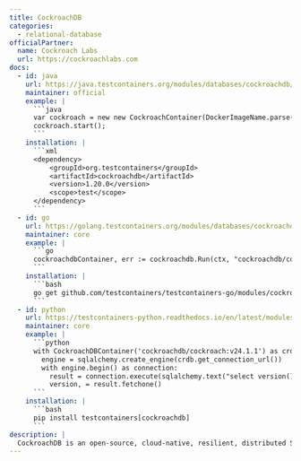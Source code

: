 ```yaml
---
title: CockroachDB
categories:
  - relational-database
officialPartner:
  name: Cockroach Labs
  url: https://cockroachlabs.com
docs:
  - id: java
    url: https://java.testcontainers.org/modules/databases/cockroachdb/
    maintainer: official
    example: |
      ```java
      var cockroach = new new CockroachContainer(DockerImageName.parse("cockroachdb/cockroach:v22.2.3"));
      cockroach.start();
      ```
    installation: |
      ```xml
      <dependency>
          <groupId>org.testcontainers</groupId>
          <artifactId>cockroachdb</artifactId>
          <version>1.20.0</version>
          <scope>test</scope>
      </dependency>
      ```
  - id: go
    url: https://golang.testcontainers.org/modules/databases/cockroachdb/
    maintainer: core
    example: |
      ```go
      cockroachdbContainer, err := cockroachdb.Run(ctx, "cockroachdb/cockroach:v22.2.3")
      ```
    installation: |
      ```bash
      go get github.com/testcontainers/testcontainers-go/modules/cockroachdb
      ```
  - id: python
    url: https://testcontainers-python.readthedocs.io/en/latest/modules/cockroachdb/README.html
    maintainer: core
    example: |
      ```python
      with CockroachDBContainer('cockroachdb/cockroach:v24.1.1') as crdb:
        engine = sqlalchemy.create_engine(crdb.get_connection_url())
        with engine.begin() as connection:
          result = connection.execute(sqlalchemy.text("select version()"))
          version, = result.fetchone()
      ```
    installation: |
      ```bash
      pip install testcontainers[cockroachdb]
      ```
description: |
  CockroachDB is an open-source, cloud-native, resilient, distributed SQL database.
---
```

